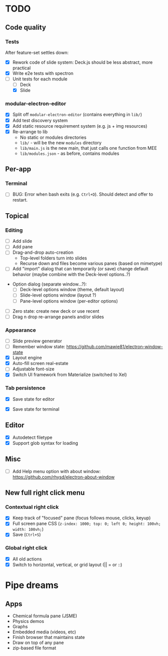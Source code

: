 # TODO

## Code quality

### Tests

After feature-set settles down:

- [X] Rework code of slide system: Deck.js should be less abstract, more
  practical
- [X] Write e2e tests with spectron
- [ ] Unit tests for each module
    - [ ] Deck
    - [X] Slide

### modular-electron-editor
- [X] Split off `modular-electron-editor` (contains everything in `lib/`)
- [X] Add test discovery system
- [X] Add static resource requirement system (e.g. js + img resources)
- [X] Re-arrange to lib
    * No static or modules directories
    * `lib/` - will be the new `modules` directory
    * `lib/main.js` is the new main, that just calls one function from MEE
    * `lib/modules.json` - as before, contains modules

## Per-app


### Terminal
- [ ] BUG: Error when bash exits (e.g. `Ctrl+D`). Should detect and offer to
  restart.


## Topical

### Editing
- [ ] Add slide
- [ ] Add pane
- [ ] Drag-and-drop auto-creation
    - Top-level folders turn into slides
    - Recurse down and files become various panes (based on mimetype)
- [ ] Add "import" dialog that can temporarily (or save) change default
  behavior (maybe combine with the Deck-level options..?)
- Option dialog (separate window...?):
    - [ ] Deck-level options window (theme, default layout)
    - [ ] Slide-level options window (layout ?)
    - [ ] Pane-level options window (per-editor options)
- [ ] Zero state: create new deck or use recent
- [ ] Drag n drop re-arrange panels and/or slides

### Appearance
- [ ] Slide preview generator
- [ ] Remember window state: https://github.com/mawie81/electron-window-state
- [X] Layout engine
- [X] Auto-fill screen real-estate
- [ ] Adjustable font-size
- [X] Switch UI framework from Materialize (switched to Xel)

### Tab persistence
- [X] Save state for editor
- [X] Save state for terminal


## Editor
- [X] Autodetect filetype
- [X] Support glob syntax for loading

## Misc
- [ ] Add Help menu option with about window:
  https://github.com/rhysd/electron-about-window

## New full right click menu

### Contextual right click
- [X] Keep track of "focused" pane (focus follows mouse, clicks, keyup)
- [X] Full screen pane CSS (`z-index: 1000; top: 0; left 0; height: 100vh;
  width: 100vh;`)
- [X] Save (`Ctrl+S`)

### Global right click
- [X] All old actions
- [X] Switch to horizontal, vertical, or grid layout (|| = or ::)

# Pipe dreams

## Apps
- Chemical formula pane (JSME)
- Physics demos
- Graphs
- Embedded media (videos, etc)
- Finish browser that maintains state
- Draw on top of any pane
- zip-based file format
